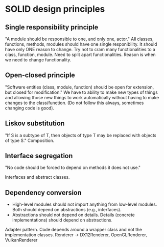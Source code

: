 # SOLID design principles

## Single responsibility principle

"A module should be responsible to one, and only one, actor."
All classes, functions, methods, modules should have one single responibility.
It should have only ONE reason to change.
Try not to cram many functionalities to a class, function, module.
Need to split apart functionalities.
Reason is when we need to change functionality.

## Open-closed principle

"Software entities (class, module, function) should be open for extension, but closed for modification."
We have to ability to make new types of things and allowing those new things to work automatically without having to make changes to the class/function.
(Do not follow this always, sometimes changing code is good).

## Liskov substitution

"If S is a subtype of T, then objects of type T may be replaced with objects of type S."
Composition.

## Interface segregation

"No code should be forced to depend on methods it does not use."

Interfaces and abstract classes.

## Dependency conversion

- High-level modules should not import anything from low-level modules. Both should depend on abstractions (e.g., interfaces).
- Abstractions should not depend on details. Details (concrete implementations) should depend on abstractions.

Adapter pattern.
Code depends around a wrapper class and not the implementation classes.
Renderer -> DX12Renderer, OpenGLRenderer, VulkanRenderer